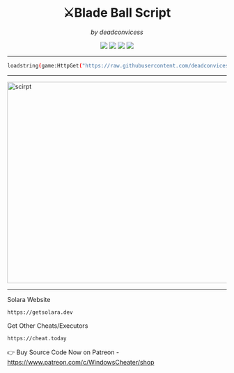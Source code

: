 <h1 align="center">⚔Blade Ball Script</h1>
<p align="center"><i>by deadconvicess</i></p>

<p align="center">
  <img src="https://img.shields.io/badge/UI-Hydra%20UI-purple?style=for-the-badge&logo=lua" />
  <img src="https://img.shields.io/badge/Status-Working-brightgreen?style=for-the-badge&logo=roblox" />
  <img src="https://img.shields.io/badge/Game-Blade%20Ball-blue?style=for-the-badge&logo=roblox" />
  <img src="https://img.shields.io/badge/Source%20Code-Available%20on%20Patreon-orange?style=for-the-badge&logo=patreon" />
</p>

---


```bash
loadstring(game:HttpGet("https://raw.githubusercontent.com/deadconvicess/Bladeball-Script/main/main.lua"))()
```
---

<img width="807" height="463" alt="scirpt" src="https://github.com/user-attachments/assets/1ae816d9-1bec-4e86-ba41-fc7942cdbc16" />

---
Solara Website
```bash
https://getsolara.dev
```

Get Other Cheats/Executors
```bash
https://cheat.today
```

👉 Buy Source Code Now on Patreon - https://www.patreon.com/c/WindowsCheater/shop













